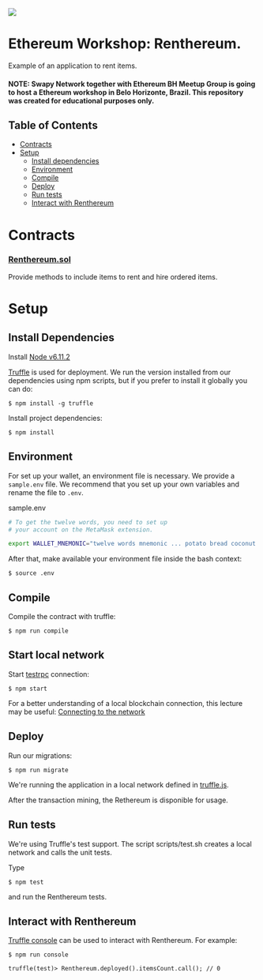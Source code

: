<img src="https://github.com/swapynetwork/renthereum-workshop-contracts/blob/master/renthereum128.png">

# Ethereum Workshop: Renthereum.
Example of an application to rent items.

#### NOTE: Swapy Network together with Ethereum BH Meetup Group is going to host a Ethereum workshop in Belo Horizonte, Brazil. This repository was created for educational purposes only.

## Table of Contents

* [Contracts](#contracts)
* [Setup](#setup)
  * [Install dependencies](#install-dependencies)
  * [Environment](#environment)
  * [Compile](#compile)
  * [Deploy](#deploy)
  * [Run tests](#run-tests)
  * [Interact with Renthereum](#interact-with-renthereum)

# Contracts

### [Renthereum.sol](https://github.com/swapynetwork/renthereum-workshop-contracts/blob/master/contracts/Renthereum.sol)
Provide methods to include items to rent and hire ordered items.

# Setup

## Install Dependencies
Install [Node v6.11.2](https://nodejs.org/en/download/releases/)

[Truffle](http://truffleframework.com/) is used for deployment. We run the version installed from our dependencies using npm scripts, but if you prefer to install it globally you can do:
```
$ npm install -g truffle
```
Install project dependencies:
```
$ npm install
```
## Environment

For set up your wallet, an environment file is necessary. We provide a `sample.env` file. We recommend that you set up your own variables and rename the file to `.env`.

sample.env
```bash
# To get the twelve words, you need to set up
# your account on the MetaMask extension.

export WALLET_MNEMONIC="twelve words mnemonic ... potato bread coconut pencil"
```

After that, make available your environment file inside the bash context:
```
$ source .env
```

## Compile

Compile the contract with truffle:
```
$ npm run compile
```
## Start local network

Start [testrpc](https://github.com/ethereumjs/testrpc) connection:
```
$ npm start
```
For a better understanding of a local blockchain connection, this lecture may be useful: [Connecting to the network](https://github.com/ethereum/go-ethereum/wiki/Connecting-to-the-network)

## Deploy
Run our migrations:
```
$ npm run migrate
```
We're running the application in a local network defined in [truffle.js](https://github.com/swapynetwork/renthereum-workshop-contracts/blob/master/truffle.js).

After the transaction mining, the Rethereum is disponible for usage.

## Run tests
We're using Truffle's test support. The script scripts/test.sh creates a local network and calls the unit tests.

Type
```
$ npm test
```
and run the Renthereum tests.

## Interact with Renthereum

[Truffle console](https://truffle.readthedocs.io/en/beta/getting_started/console/) can be used to interact with Renthereum. For example:
```
$ npm run console
```
```
truffle(test)> Renthereum.deployed().itemsCount.call(); // 0
```
